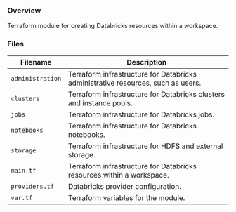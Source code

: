 ### Overview

Terraform module for creating Databricks resources within a workspace.

### Files

| Filename         | Description                                                                      |
|------------------|----------------------------------------------------------------------------------|
| `administration` | Terraform infrastructure for Databricks administrative resources, such as users. |
| `clusters`       | Terraform infrastructure for Databricks clusters and instance pools.             |
| `jobs`           | Terraform infrastructure for Databricks jobs.                                    |
| `notebooks`      | Terraform infrastructure for Databricks notebooks.                               |
| `storage`        | Terraform infrastructure for HDFS and external storage.                          |
| `main.tf`        | Terraform infrastructure for Databricks resources within a workspace.            |
| `providers.tf`   | Databricks provider configuration.                                               |
| `var.tf`         | Terraform variables for the module.                                              |